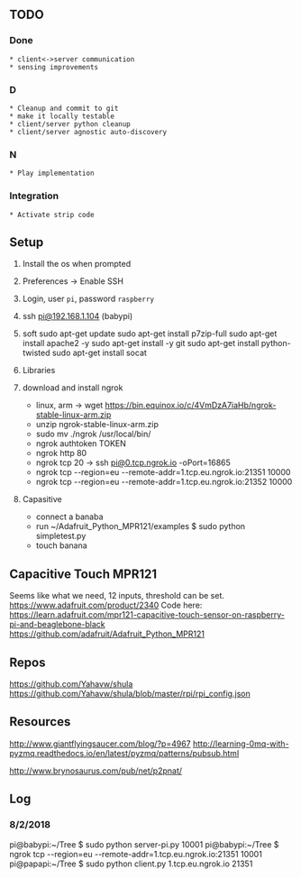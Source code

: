## TODO
### Done
	* client<->server communication
	* sensing improvements
### D
	* Cleanup and commit to git
	* make it locally testable
	* client/server python cleanup
	* client/server agnostic auto-discovery
### N
	* Play implementation

### Integration
	* Activate strip code
	 

## Setup
1) Install the os when prompted
2) Preferences -> Enable SSH
3) Login, user `pi`, password `raspberry`
4) ssh pi@192.168.1.104 (babypi)
5) soft
	sudo apt-get update
	sudo apt-get install p7zip-full
	sudo apt-get install apache2 -y
	sudo apt-get install -y git
	sudo apt-get install python-twisted
	sudo apt-get install socat
6) Libraries
	
7) download and install ngrok
	* linux, arm -> wget https://bin.equinox.io/c/4VmDzA7iaHb/ngrok-stable-linux-arm.zip
	* unzip ngrok-stable-linux-arm.zip
	* sudo mv ./ngrok /usr/local/bin/
	* ngrok authtoken TOKEN
	* ngrok http 80
	* ngrok tcp 20 -> ssh pi@0.tcp.ngrok.io -oPort=16865
	* ngrok tcp --region=eu --remote-addr=1.tcp.eu.ngrok.io:21351 10000
	* ngrok tcp --region=eu --remote-addr=1.tcp.eu.ngrok.io:21352 10000

8) Capasitive
	* connect a banaba
	* run ~/Adafruit_Python_MPR121/examples $ sudo python simpletest.py
	* touch banana

## Capacitive Touch MPR121
Seems like what we need, 12 inputs, threshold can be set.
https://www.adafruit.com/product/2340
Code here:
https://learn.adafruit.com/mpr121-capacitive-touch-sensor-on-raspberry-pi-and-beaglebone-black
https://github.com/adafruit/Adafruit_Python_MPR121


## Repos
https://github.com/Yahavw/shula
https://github.com/Yahavw/shula/blob/master/rpi/rpi_config.json

## Resources
http://www.giantflyingsaucer.com/blog/?p=4967
http://learning-0mq-with-pyzmq.readthedocs.io/en/latest/pyzmq/patterns/pubsub.html

http://www.brynosaurus.com/pub/net/p2pnat/


## Log
### 8/2/2018
pi@babypi:~/Tree $ sudo python server-pi.py 10001
pi@babypi:~/Tree $ ngrok tcp --region=eu --remote-addr=1.tcp.eu.ngrok.io:21351 10001
pi@papapi:~/Tree $ sudo python client.py 1.tcp.eu.ngrok.io 21351
